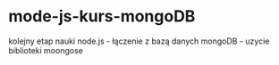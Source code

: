 # mode-js-kurs-mongoDB

kolejny etap nauki node.js - łączenie z bazą danych mongoDB - uzycie biblioteki moongose
